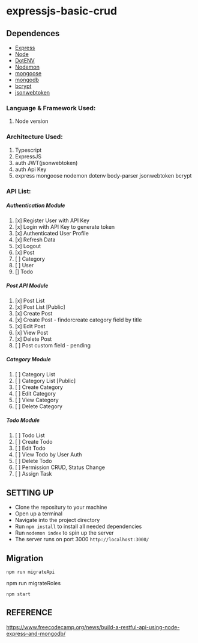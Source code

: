 # expressjs-basic-crud

## Dependences
- [Express](https://www.npmjs.com/package/express)
- [Node](http://nodejs.org/)
- [DotENV](https://www.npmjs.com/package/dotenv)
- [Nodemon](https://www.npmjs.com/package/nodemon)
- [mongoose](https://mongoosejs.com/docs/)
- [mongodb](https://www.mongodb.com/cloud/atlas)
- [bcrypt](https://www.npmjs.com/package/bcrypt)
- [jsonwebtoken](https://www.npmjs.com/package/jsonwebtoken)


### Language & Framework Used:
1. Node version

### Architecture Used:
1. Typescript
1. ExpressJS
1. auth JWT(jsonwebtoken)
1. auth Api Key
1. express mongoose nodemon dotenv body-parser jsonwebtoken bcrypt


### API List:
##### Authentication Module
1. [x] Register User with API Key
1. [x] Login  with API Key to generate token
1. [x] Authenticated User Profile
1. [x] Refresh Data
1. [x] Logout
1. [x] Post
1. [ ] Category
1. [ ] User
1. [] Todo

##### Post API Module
1. [x] Post List
1. [x] Post List [Public] <!-- except not working -->
1. [x] Create Post
1. [x] Create Post - findorcreate category field by title
1. [x] Edit Post
1. [x] View Post
1. [x] Delete Post
1. [ ] Post custom field - pending

##### Category Module
1. [ ] Category List
1. [ ] Category List [Public]
1. [ ] Create Category
1. [ ] Edit Category
1. [ ] View Category
1. [ ] Delete Category

##### Todo Module
1. [ ] Todo List
1. [ ] Create Todo
1. [ ] Edit Todo
1. [ ] View Todo by User Auth
1. [ ] Delete Todo
1. [ ] Permission CRUD, Status Change
1. [ ] Assign Task


## SETTING UP 
- Clone the repositury to your machine
- Open up a terminal
- Navigate into the project directory
- Run <code>npm install</code> to install all needed dependencies
- Run <code>nodemon index</code> to spin up the server
- The server runs on port 3000 <code>http://localhost:3000/</code>

## Migration
```
npm run migrateApi
```
npm run migrateRoles
```
npm start
```

## REFERENCE
https://www.freecodecamp.org/news/build-a-restful-api-using-node-express-and-mongodb/